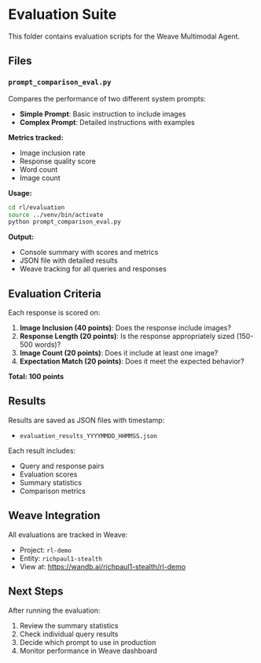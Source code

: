 # Evaluation Suite

This folder contains evaluation scripts for the Weave Multimodal Agent.

## Files

### `prompt_comparison_eval.py`
Compares the performance of two different system prompts:
- **Simple Prompt**: Basic instruction to include images
- **Complex Prompt**: Detailed instructions with examples

**Metrics tracked:**
- Image inclusion rate
- Response quality score
- Word count
- Image count

**Usage:**
```bash
cd rl/evaluation
source ../venv/bin/activate
python prompt_comparison_eval.py
```

**Output:**
- Console summary with scores and metrics
- JSON file with detailed results
- Weave tracking for all queries and responses

## Evaluation Criteria

Each response is scored on:
1. **Image Inclusion (40 points)**: Does the response include images?
2. **Response Length (20 points)**: Is the response appropriately sized (150-500 words)?
3. **Image Count (20 points)**: Does it include at least one image?
4. **Expectation Match (20 points)**: Does it meet the expected behavior?

**Total: 100 points**

## Results

Results are saved as JSON files with timestamp:
- `evaluation_results_YYYYMMDD_HHMMSS.json`

Each result includes:
- Query and response pairs
- Evaluation scores
- Summary statistics
- Comparison metrics

## Weave Integration

All evaluations are tracked in Weave:
- Project: `rl-demo`
- Entity: `richpaul1-stealth`
- View at: https://wandb.ai/richpaul1-stealth/rl-demo

## Next Steps

After running the evaluation:
1. Review the summary statistics
2. Check individual query results
3. Decide which prompt to use in production
4. Monitor performance in Weave dashboard

